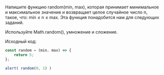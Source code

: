Напишите функцию random(min, max), которая принимает минимальное и максимальное значение и возвращает целое случайное число n, такое, что: min ≤ n ≤ max. Эта функция понадобится нам для следующих заданий.

Используйте Math.random(), умножение и сложение.

Исходный код:

```javascript
const random = (min, max) => {
	return 5;
};

alert( random(0, 1) )
```

